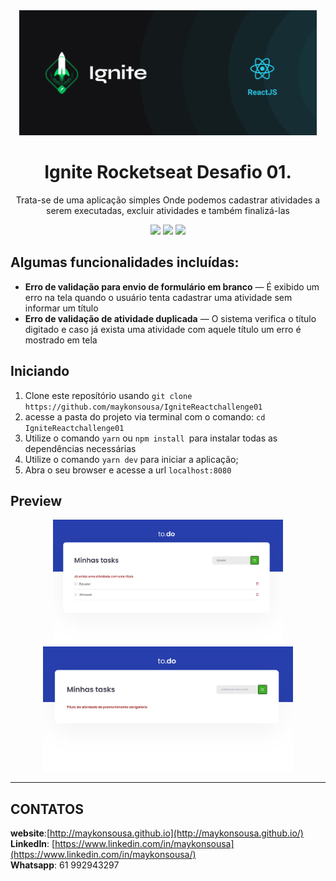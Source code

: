 <div align="center">
  <img src="./src/assets/ignite.png" height="200px" />
</div>

<div align="center">

  # Ignite Rocketseat Desafio 01.
  Trata-se de uma aplicação simples Onde podemos cadastrar atividades a serem executadas, excluir atividades e também finalizá-las


  ![](https://img.shields.io/badge/autor-Maykon%20Sousa-brightgreen)
  ![](https://img.shields.io/badge/Language-Typescript-brightgreen)
  ![](https://img.shields.io/badge/Front--End-ReactJS-brightgreen)
  
</div> 

## Algumas funcionalidades incluídas:

- **Erro de validação para envio de formulário em branco** — É exibido um erro na tela quando o usuário tenta cadastrar uma atividade sem informar um título
- **Erro de validação de atividade duplicada** — O sistema verifica o título digitado e caso já exista uma atividade com aquele título um erro é mostrado em tela



## Iniciando

1. Clone este  reposítório usando `git clone https://github.com/maykonsousa/IgniteReactchallenge01`
2. acesse a pasta do projeto via terminal com o comando: `cd IgniteReactchallenge01`<br />
3. Utilize o comando  `yarn` ou `npm install `para instalar todas as dependências necessárias<br />
4. Utilize o comando  `yarn dev` para iniciar a aplicação;
5. Abra o seu browser e acesse a url `localhost:8080`


## Preview

<div align="center">
  <img src="./src/assets/print1.png" height="200px" />
</div>

<div align="center">
  <img src="./src/assets/print2.png" height="200px" />
</div>



***



## CONTATOS
**website**:[http://maykonsousa.github.io](http://maykonsousa.github.io/)  
**LinkedIn**: [https://www.linkedin.com/in/maykonsousa](https://www.linkedin.com/in/maykonsousa/)  
**Whatsapp**: 61 992943297
